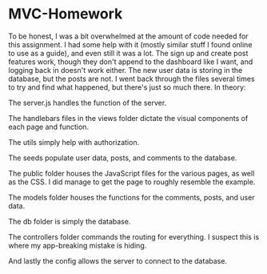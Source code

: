 # MVC-Homework
To be honest, I was a bit overwhelmed at the amount of code needed for this assignment.  I had some help with it (mostly similar stuff I found online to use as a guide), and even still it was a lot.  The sign up and create post features work, though they don't append to the dashboard like I want, and logging back in doesn't work either.  The new user data is storing in the database, but the posts are not. I went back through the files several times to try and find what happened, but there's just so much there.  In theory:

The server.js handles the function of the server.

The handlebars files in the views folder dictate the visual components of each page and function.

The utils simply help with authorization.

The seeds populate user data, posts, and comments to the database.

The public folder houses the JavaScript files for the various pages, as well as the CSS.  I did manage to get the page to roughly resemble the example.

The models folder houses the functions for the comments, posts, and user data.

The db folder is simply the database.

The controllers folder commands the routing for everything.  I suspect this is where my app-breaking mistake is hiding.

And lastly the config allows the server to connect to the database.
